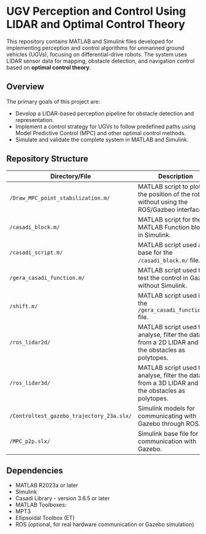 # UGV Perception and Control Using LIDAR and Optimal Control Theory

This repository contains MATLAB and Simulink files developed for implementing perception and control algorithms for unmanned ground vehicles (UGVs), focusing on differential-drive robots. The system uses LIDAR sensor data for mapping, obstacle detection, and navigation control based on **optimal control theory**.

## Overview

The primary goals of this project are:
- Develop a LIDAR-based perception pipeline for obstacle detection and representation.
- Implement a control strategy for UGVs to follow predefined paths using Model Predictive Control (MPC) and other optimal control methods.
- Simulate and validate the complete system in MATLAB and Simulink.

## Repository Structure

| Directory/File       | Description                                               |
|----------------------|-----------------------------------------------------------|
| `/Draw_MPC_point_stabilization.m/` | MATLAB script to plot 2D the position of the robot without using the ROS/Gazbeo interface. |
| `/casadi_block.m/`   | MATLAB script for the MATLAB Function block in Simulink. |
| `/casadi_script.m/`   | MATLAB script used as base for the `/casadi_block.m/` file. |
| `/gera_casadi_function.m/`   | MATLAB script used to test the control in Gazebo without Simulink. |
| `/shift.m/`   | MATLAB script used in the `/gera_casadi_function.m/` file. |
| `/ros_lidar2d/` | MATLAB script used to analyse, filter the data from a 2D LIDAR and plot the obstacles as polytopes. |
| `/ros_lidar3d/` | MATLAB script used to analyse, filter the data from a 3D LIDAR and plot the obstacles as polytopes. |
| `/Controltest_gazebo_trajectory_23a.slx/`  | Simulink models for communicating with Gazebo through ROS. |
| `/MPC_p2p.slx/` | Simulink base file for the communication with Gazebo. |


## Dependencies

- MATLAB R2023a or later  
- Simulink
- Casadi Library - version 3.6.5 or later
- MATLAB Toolboxes:
- MPT3
- Ellipsoidal Toolbox (ET)
- ROS (optional, for real hardware communication or Gazebo simulation)
